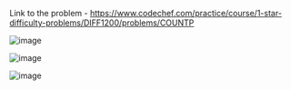 Link to the problem - https://www.codechef.com/practice/course/1-star-difficulty-problems/DIFF1200/problems/COUNTP


![image](https://github.com/Haleshot/Competitive-Programming/assets/57552973/7ebaf89a-2e55-4c88-b93a-3920e1bfdafe)

![image](https://github.com/Haleshot/Competitive-Programming/assets/57552973/17247067-9155-4008-bba0-849809087710)

![image](https://github.com/Haleshot/Competitive-Programming/assets/57552973/37259cf4-2946-4c52-ae9e-511b9392ccc1)
